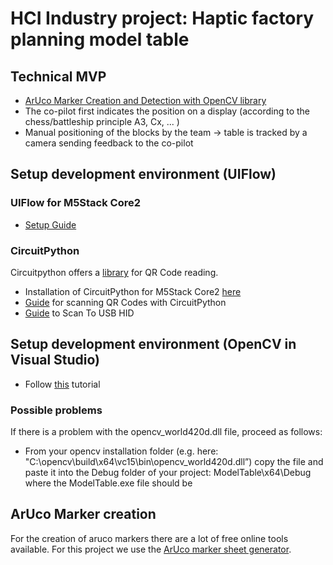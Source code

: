 ﻿# HCI Industry project: Haptic factory planning model table
## Technical MVP
  - [ArUco Marker Creation and Detection with OpenCV library](https://docs.opencv.org/4.x/d5/dae/tutorial_aruco_detection.html)
  - The co-pilot first indicates the position on a display (according to the chess/battleship principle A3, Cx, ... )
  - Manual positioning of the blocks by the team -> table is tracked by a camera sending feedback to the co-pilot
## Setup development environment (UIFlow)
### UIFlow for M5Stack Core2
- [Setup Guide](https://docs.m5stack.com/en/quick_start/core2/uiflow)
### CircuitPython
Circuitpython offers a [library](https://docs.circuitpython.org/en/latest/shared-bindings/qrio/index.html) for QR Code reading. 
- Installation of CircuitPython for M5Stack Core2 [here](https://circuitpython.org/board/m5stack_core2/)
- [Guide](https://learn.adafruit.com/scan-qr-codes-with-circuitpython) for scanning QR Codes with CircuitPython
- [Guide](https://learn.adafruit.com/scan-qr-codes-with-circuitpython/scan-to-usb-hid) to Scan To USB HID
## Setup development environment (OpenCV in Visual Studio)
- Follow [this](https://subwaymatch.medium.com/adding-opencv-4-2-0-to-visual-studio-2019-project-in-windows-using-pre-built-binaries-93a851ed6141) tutorial
### Possible problems
If there is a problem with the opencv_world420d.dll file, proceed as follows:
- From your opencv installation folder (e.g. here: "C:\opencv\build\x64\vc15\bin\opencv_world420d.dll”) copy the file and paste it into the Debug folder of your project: ModelTable\x64\Debug where the ModelTable.exe file should be
## ArUco Marker creation
For the creation of aruco markers there are a lot of free online tools available. For this project we use the [ArUco marker sheet generator](https://fodi.github.io/arucosheetgen/).
